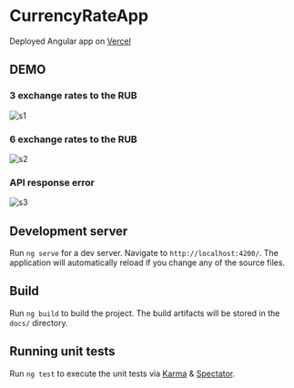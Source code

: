# CurrencyRateApp

Deployed Angular app on [Vercel](https://currency-rate-4s4ygu6nv-lixoniks-projects-7646625d.vercel.app/currency-rate)

## DEMO

### 3 exchange rates to the RUB
![s1](https://github.com/Lixonik/currency-rate-app/assets/71736299/e19d0f6e-ab31-4ba3-bbca-5ff27f03e1dd)

### 6 exchange rates to the RUB
![s2](https://github.com/Lixonik/currency-rate-app/assets/71736299/554b5b11-e819-4ad8-bd6c-58a3da9e8013)

### API response error
![s3](https://github.com/Lixonik/currency-rate-app/assets/71736299/aa20e6c4-e874-4e65-93eb-185a4d9479d8)

## Development server

Run `ng serve` for a dev server. Navigate to `http://localhost:4200/`. The application will automatically reload if you change any of the source files.

## Build

Run `ng build` to build the project. The build artifacts will be stored in the `docs/` directory.

## Running unit tests

Run `ng test` to execute the unit tests via [Karma](https://karma-runner.github.io) & [Spectator](https://ngneat.github.io/spectator/).
